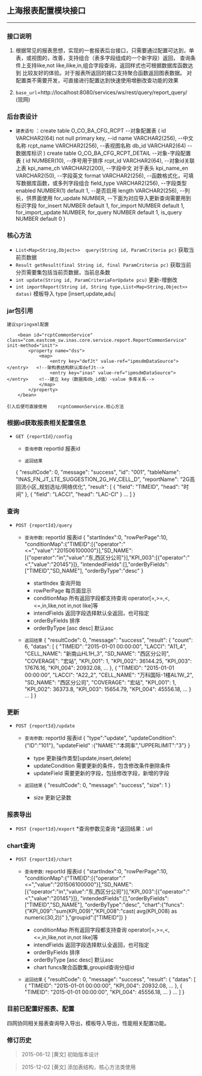 ## 上海报表配置模块接口

---

### 接口说明

1. 根据常见的报表思想，实现的一套报表后台接口，只需要通过配置可达到，单表，或视图的，改善，支持组合（表多字段组成的一个新字段）返回，
   查询条件上支持like,not like,ilike,in,组合字段查询，返回样式也可根据数据库函数达到
   比较友好的体验。对于报表所返回的接口支持聚合函数返回图表数据。
   对配置类不需要开发，可直接进行配置达到快速使用增删改查功能的效果

2. `base_url`=http://localhost:8080/services/ws/rest/query/report_query/ (现网)

### 后台表设计

* `建表语句` ：create table O_CO_BA_CFG_RCPT                          --对象配置表
			(
			id        VARCHAR2(64) not null primary key,  --id
			name      VARCHAR2(256),                      --中文名称
			 rcpt_name VARCHAR2(256),                     --表视图名称
			 db_id     VARCHAR2(64)                       --数据库标识
			)
		create table O_CO_BA_CFG_RCPT_DETAIL                  --对象-字段配置表
			(
			  id                NUMBER(10),               --序号用于排序
			  rcpt_id           VARCHAR2(64),             --对象id关联上表
			  kpi_name_ch       VARCHAR2(200),	      --字段中文   对于表头
			  kpi_name_en       VARCHAR2(50),	      --字段英文
			  format            VARCHAR2(256),	      --函数格式化，可填写数据库函数，或多列字段组合
			  field_type        VARCHAR2(256),	      --字段类型
			  enabled           NUMBER(1) default 1,      --是否启用
			  length            VARCHAR2(256),	      --列长，供界面使用
			  for_update        NUMBER,		      --下面为对应导入更新查询需要用到标识字段
			  for_insert        NUMBER default 1,
			  for_import        NUMBER default 1,
			  for_import_update NUMBER,
			  for_query         NUMBER default 1,
			  is_query          NUMBER default 0
			)
### 核心方法

* `List<Map<String,Object>>  query(String id, ParamCriteria pc)`  获取当前页数据
* `Result getResult(final String id, final ParamCriteria pc)`    获取当前分页需要集包括当前页数据，当前总条数
* `int update(String id, ParamCriteriaForUpdate pcu)`     更新-增删改
* `int importReport(String id, String type,List<Map<String,Object>> datas)`  模板导入   type [insert,update,adu]
### jar包引用
	建议springxml配置
```
	<bean id="rcptCommonService" class="com.eastcom_sw.inas.core.service.report.ReportCommonService" init-method="init">
		<property name="dss">
			<map>
				<entry key="defJt" value-ref="ipmsdmDataSource"></entry>   <!--架构表结构默认库defJt-->
				<entry key="inas" value-ref="ipmsdmDataSource"></entry>	   <!--建立 key（数据库db_id值）-value 多库关系-->
			</map>
		</property>
	</bean>
```
	引入后便可直接使用    rcptCommonService.核心方法
### 根据id获取报表相关配置信息

* `GET {reportId}/config`

	* `查询参数` reportId 报表id

	* `返回结果`
	    

    {
        "resultCode": 0,
        "message": "success",
        "id": "001",
        "tableName": "INAS_FN_JT_LTE_SUGGESTION_2G_HV_CELL_D",
        "reportName": "2G高回流小区_规划选址/网络优化",
        "result":
        [
            {
                "field": "TIMEID",
                "head": "时间"
            },
            {
                "field": "LACCI",
                "head": "LAC-CI"
            }
	    ...
        ]
    }





### 查询

* `POST {reportId}/query`

	 * `查询参数`: reportId 报表id
			 {
			 "startIndex":0,
			 "rowPerPage":10,
			 "conditionMap":{"TIMEID":[{"operator":"<=","value":"201506100000"}],"SD_NAME":[{"operator":"in","value":"东,西区分公司"}],"KPI_003":[{"operator":"<","value":"20145"}]},
			 "intendedFields":[],"orderByFields":["TIMEID","SD_NAME"],
			 "orderByType":"desc"
			 }
		* startIndex 查询开始
		* rowPerPage 每页面显示
		* conditionMap 所有返回字段都支持查询  operator[=,>=,<,<=,in,like,not in,not like]等
		* intendFields 返回字段选择默认全返回，也可指定
		* orderByFields 排序
		* orderByType  [asc desc] 默认asc 

	 * `返回结果`
			  {
			  "resultCode": 0,
			  "message": "success",
			  "result": {
			  "count": 6,
			  "datas": [
			      {
				"TIMEID": "2015-01-01 00:00:00",
				"LACCI": "A11_4",
				"CELL_NAME": "新南山HL1H_3",
				"SD_NAME": "西区分公司",
				"COVERAGE": "宏站",
				"KPI_001": 1,
				"KPI_002": 36144.25,
				"KPI_003": 17676.16,
				"KPI_004": 20932.08,
				...
			      },
			      {
				"TIMEID": "2015-01-01 00:00:00",
				"LACCI": "A22_2",
				"CELL_NAME": "万科国际-1楼AL1W_2",
				"SD_NAME": "西区分公司",
				"COVERAGE": "宏站",
				"KPI_001": 1,
				"KPI_002": 36373.8,
				"KPI_003": 15654.79,
				"KPI_004": 45556.18,
				...
				}
				...
			    ]
			}


### 更新

* `POST {reportId}/update`

	 * `查询参数`: reportId 报表id
			 {
			 "type":"update",
			 "updateCondition":{"ID":"101"},
			 "updateField" :{"NAME":"本网率","UPPERLIMIT":"3"}
			 }
		* type 更新操作类型[update,insert,delete]
		* updateCondition 需要更新的条件，包含修改条件删除条件
		* updateField 需要更新的字段，包括修改字段，新增的字段
		

	 * `返回结果`
			  {
			   "resultCode": 0,
			   "message": "success",
			   "size": 1
			  }
		 * size 更新记录数

### 报表导出
* `POST {reportId}/export`
	*查询参数见查询
	*返回结果：url



### chart查询
* `POST {reportId}/chart`

	* `查询参数`: reportId 报表id
				 {
				 "startIndex":0,
				 "rowPerPage":10,
				 "conditionMap":{"TIMEID":[{"operator":"<=","value":"201506100000"}],"SD_NAME":[{"operator":"in","value":"东,西区分公司"}],"KPI_003":[{"operator":"<","value":"20145"}]},
				 "intendedFields":[],"orderByFields":["TIMEID","SD_NAME"],
				 "orderByType":"desc",
				 "chart":{"funcs":{"KPI_009":"sum(KPI_009)","KPI_008":"cast( avg(KPI_008) as numeric(30,2))" },"groupid":["TIMEID"]}
				 }
		* conditionMap 所有返回字段都支持查询  operator[=,>=,<,<=,in,like,not in,not like]等
		* intendFields 返回字段选择默认全返回，也可指定
		* orderByFields 排序
		* orderByType  [asc desc] 默认asc 
		* chart funcs聚合函数集,groupid查询分组id

	 * `返回结果`
			  {
			  "resultCode": 0,
			  "message": "success",
			  "result": {
			  "datas": [
			      {
				"TIMEID": "2015-01-01 00:00:00",
				"KPI_004": 20932.08,
				...
			      },
			      {
				"TIMEID": "2015-01-01 00:00:00",
				"KPI_004": 45556.18,
				...
				}
				...
			    ]
			  }



### 目前已配置好报表、配置
   四网协同相关报表查询导入导出，模板导入导出，性能相关配置功能。










### 修订历史

> 2015-06-12 [黄文] 初始版本设计

> 2015-12-02 [黄文] 添加表结构，核心方法类使用
